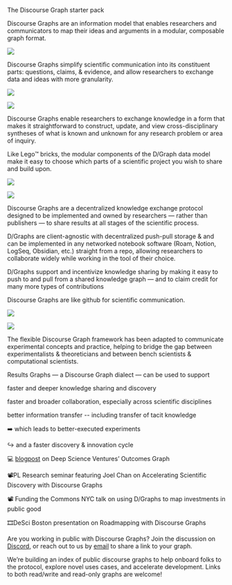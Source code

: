 The Discourse Graph starter pack

Discourse Graphs are an information model that enables researchers and communicators to map their ideas and arguments in a modular, composable graph format.

![](https://network-goods.notion.site/image/https%3A%2F%2Fs3-us-west-2.amazonaws.com%2Fsecure.notion-static.com%2Fc20c8618-22c4-4353-b0d5-98c65683673d%2FUntitled.png?id=f4a543bf-31fb-4660-a407-163382b7b77d&table=block&spaceId=715fdac4-22b4-4b4d-be17-d5bc83f139fa&width=2000&userId=&cache=v2)

Discourse Graphs simplify scientific communication into its constituent parts: questions, claims, & evidence, and allow researchers to exchange data and ideas with more granularity.

![](https://network-goods.notion.site/image/https%3A%2F%2Fs3-us-west-2.amazonaws.com%2Fsecure.notion-static.com%2F0cfb5f0d-5115-49c8-980b-b7d605c30eb9%2Fdgraph02.png?id=4022e36e-9661-469b-9189-2eed6b8cab5e&table=block&spaceId=715fdac4-22b4-4b4d-be17-d5bc83f139fa&width=1410&userId=&cache=v2)

![](https://network-goods.notion.site/image/https%3A%2F%2Fs3-us-west-2.amazonaws.com%2Fsecure.notion-static.com%2F2dd4eb04-789a-4a15-bdcc-09a311a3ec75%2Flego_vert_blk_md.jpg?id=e36af280-6919-42a5-a7db-afee85da72a9&table=block&spaceId=715fdac4-22b4-4b4d-be17-d5bc83f139fa&width=670&userId=&cache=v2)

Discourse Graphs enable researchers to exchange knowledge in a form that makes it straightforward to construct, update, and view cross-disciplinary syntheses of what is known and unknown for any research problem or area of inquiry.

Like Lego™️ bricks, the modular components of the D/Graph data model make it easy to choose which parts of a scientific project you wish to share and build upon.

![](https://network-goods.notion.site/image/https%3A%2F%2Fs3-us-west-2.amazonaws.com%2Fsecure.notion-static.com%2Fd6d7c5b2-5aa2-492c-b1e8-b296fd729238%2F1200px-Octicons-git-pull-request.svg.png?id=cf6c421b-4734-484b-88fb-38377205eb0a&table=block&spaceId=715fdac4-22b4-4b4d-be17-d5bc83f139fa&userId=&cache=v2)

![](https://network-goods.notion.site/image/https%3A%2F%2Fs3-us-west-2.amazonaws.com%2Fsecure.notion-static.com%2F19382690-3e34-4f54-a690-0763516059a2%2FOcticons-git-merge.svg.png?id=df892472-5234-40b9-8de4-4ad268acfe1f&table=block&spaceId=715fdac4-22b4-4b4d-be17-d5bc83f139fa&userId=&cache=v2)

Discourse Graphs are a decentralized knowledge exchange protocol designed to be implemented and owned by researchers — rather than publishers — to share results at all stages of the scientific process.

D/Graphs are client-agnostic with decentralized push-pull storage & and can be implemented in any networked notebook software (Roam, Notion, LogSeq, Obsidian, etc.) straight from a repo, allowing researchers to collaborate widely while working in the tool of their choice.

D/Graphs support and incentivize knowledge sharing by making it easy to push to and pull from a shared knowledge graph — and to claim credit for many more types of contributions

Discourse Graphs are like github for scientific communication.

![](https://network-goods.notion.site/image/https%3A%2F%2Fs3-us-west-2.amazonaws.com%2Fsecure.notion-static.com%2F6f64ccb6-9134-415a-8b3c-b4bc3ab404ef%2Frgraph01.png?id=ead590c4-f3b6-4085-99d7-4043a033c570&table=block&spaceId=715fdac4-22b4-4b4d-be17-d5bc83f139fa&width=980&userId=&cache=v2)

![](https://network-goods.notion.site/image/https%3A%2F%2Fs3-us-west-2.amazonaws.com%2Fsecure.notion-static.com%2Fbad6d6d3-0b8f-410e-9ca8-6d62f47c2532%2F773px-Chem-lab_uni-leipzig_brockhaus.jpg?id=acb8979e-cb16-42e6-87a8-48001d02d4bd&table=block&spaceId=715fdac4-22b4-4b4d-be17-d5bc83f139fa&width=1550&userId=&cache=v2)

The flexible Discourse Graph framework has been adapted to communicate experimental concepts and practice, helping to bridge the gap between experimentalists & theoreticians and between bench scientists & computational scientists.

Results Graphs — a Discourse Graph dialect — can be used to support

faster and deeper knowledge sharing and discovery

faster and broader collaboration, especially across scientific disciplines

better information transfer -- including transfer of tacit knowledge

➡️ which leads to better-executed experiments

↪️ and a faster discovery & innovation cycle

💻 [blogpost](https://deepscienceventures.com/content/the-outcomes-graph-2) on Deep Science Ventures’ Outcomes Graph

📽️PL Research seminar featuring Joel Chan on Accelerating Scientific Discovery with Discourse Graphs

📽️ Funding the Commons NYC talk on using D/Graphs to map investments in public good

🎞️DeSci Boston presentation on Roadmapping with Discourse Graphs

Are you working in public with Discourse Graphs? Join the discussion on [Discord](https://discord.com/invite/lodestar-network-goods), or reach out to us by [email](mailto:roadmapping@protocol.ai) to share a link to your graph.

We’re building an index of public discourse graphs to help onboard folks to the protocol, explore novel uses cases, and accelerate development. Links to both read/write and read-only graphs are welcome!